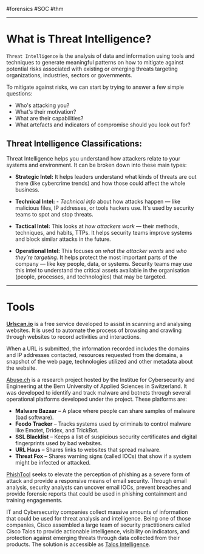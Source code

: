 #forensics #SOC #thm 

---

# What is Threat Intelligence?

`Threat Intelligence` is the analysis of data and information using tools and techniques to generate meaningful patterns on how to mitigate against potential risks associated with existing or emerging threats targeting organizations, industries, sectors or governments.

To mitigate against risks, we can start by trying to answer a few simple questions:

- Who's attacking you?
- What's their motivation?
- What are their capabilities?
- What artefacts and indicators of compromise should you look out for?
## Threat Intelligence Classifications:

Threat Intelligence helps you understand how attackers relate to your systems and environment. It can be broken down into these main types:

- **Strategic Intel:** It helps leaders understand what kinds of threats are out there (like cybercrime trends) and how those could affect the whole business.

- **Technical Intel:** - _Technical info_ about how attacks happen — like malicious files, IP addresses, or tools hackers use. It's used by security teams to spot and stop threats.

- **Tactical Intel:** This looks at _how attackers work_ — their methods, techniques, and habits, TTPs. It helps security teams improve systems and block similar attacks in the future.

- **Operational Intel:** This focuses on _what the attacker wants_ and _who they’re targeting_. It helps protect the most important parts of the company — like key people, data, or systems. Security teams may use this intel to understand the critical assets available in the organisation (people, processes, and technologies) that may be targeted.

---

# Tools

[**Urlscan.io**](https://urlscan.io/) is a free service developed to assist in scanning and analysing websites. It is used to automate the process of browsing and crawling through websites to record activities and interactions.

When a URL is submitted, the information recorded includes the domains and IP addresses contacted, resources requested from the domains, a snapshot of the web page, technologies utilized and other metadata about the website.


[Abuse.ch](https://abuse.ch/) is a research project hosted by the Institue for Cybersecurity and Engineering at the Bern University of Applied Sciences in Switzerland. It was developed to identify and track malware and botnets through several operational platforms developed under the project. These platforms are: 

- **Malware Bazaar** – A place where people can share samples of malware (bad software).
- **Feodo Tracker** – Tracks systems used by criminals to control malware like Emotet, Dridex, and TrickBot.
- **SSL Blacklist** – Keeps a list of suspicious security certificates and digital fingerprints used by bad websites.
- **URL Haus** – Shares links to websites that spread malware.
- **Threat Fox** – Shares warning signs (called IOCs) that show if a system might be infected or attacked.


[PhishTool](https://www.phishtool.com/) seeks to elevate the perception of phishing as a severe form of attack and provide a responsive means of email security. Through email analysis, security analysts can uncover email IOCs, prevent breaches and provide forensic reports that could be used in phishing containment and training engagements.


IT and Cybersecurity companies collect massive amounts of information that could be used for threat analysis and intelligence. Being one of those companies, Cisco assembled a large team of security practitioners called Cisco Talos to provide actionable intelligence, visibility on indicators, and protection against emerging threats through data collected from their products. The solution is accessible as [Talos Intelligence](https://talosintelligence.com/).